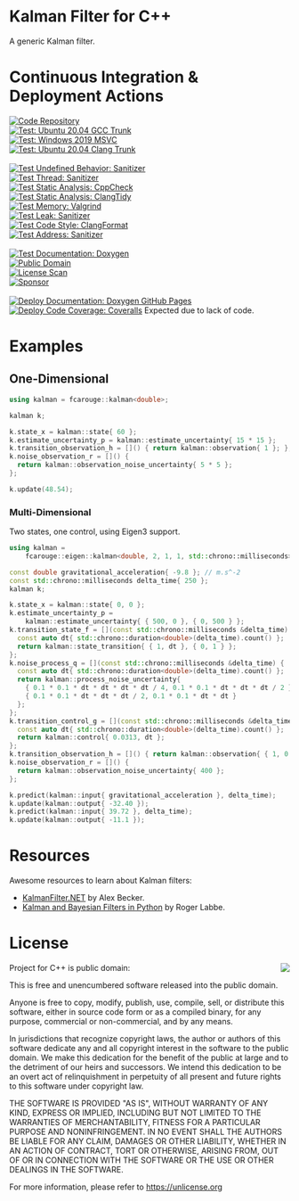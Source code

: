 # Kalman Filter for C++

A generic Kalman filter.

# Continuous Integration & Deployment Actions

[![Code Repository](https://img.shields.io/badge/Repository-GitHub%20%F0%9F%94%97-brightgreen)](https://github.com/FrancoisCarouge/Kalman)
<br>
[![Test: Ubuntu 20.04 GCC Trunk](https://github.com/FrancoisCarouge/Kalman/actions/workflows/verify_test_ubuntu-20-04_gcc-trunk.yml/badge.svg)](https://github.com/FrancoisCarouge/Kalman/actions/workflows/verify_test_ubuntu-20-04_gcc-trunk.yml)
<br>
[![Test: Windows 2019 MSVC](https://github.com/FrancoisCarouge/Kalman/actions/workflows/verify_test_windows-2019_msvc.yml/badge.svg)](https://github.com/FrancoisCarouge/Kalman/actions/workflows/verify_test_windows-2019_msvc.yml)
<br>
[![Test: Ubuntu 20.04 Clang Trunk](https://github.com/FrancoisCarouge/Kalman/actions/workflows/verify_test_ubuntu-20-04_clang-trunk.yml/badge.svg)](https://github.com/FrancoisCarouge/Kalman/actions/workflows/verify_test_ubuntu-20-04_clang-trunk.yml)
<br>
<br>
[![Test Undefined Behavior: Sanitizer](https://github.com/FrancoisCarouge/Kalman/actions/workflows/verify_test_sanitizer_undefined_behavior.yml/badge.svg)](https://github.com/FrancoisCarouge/Kalman/actions/workflows/verify_test_sanitizer_undefined_behavior.yml)
<br>
[![Test Thread: Sanitizer](https://github.com/FrancoisCarouge/Kalman/actions/workflows/verify_test_sanitizer_thread.yml/badge.svg)](https://github.com/FrancoisCarouge/Kalman/actions/workflows/verify_test_sanitizer_thread.yml)
<br>
[![Test Static Analysis: CppCheck](https://github.com/FrancoisCarouge/Kalman/actions/workflows/verify_code_static_analysis_cppcheck.yml/badge.svg)](https://github.com/FrancoisCarouge/Kalman/actions/workflows/verify_code_static_analysis_cppcheck.yml)
<br>
[![Test Static Analysis: ClangTidy](https://github.com/FrancoisCarouge/Kalman/actions/workflows/verify_code_static_analysis_tidy.yml/badge.svg)](https://github.com/FrancoisCarouge/Kalman/actions/workflows/verify_code_static_analysis_tidy.yml)
<br>
[![Test Memory: Valgrind](https://github.com/FrancoisCarouge/Kalman/actions/workflows/verify_test_memory_valgrind.yml/badge.svg)](https://github.com/FrancoisCarouge/Kalman/actions/workflows/verify_test_memory_valgrind.yml)
<br>
[![Test Leak: Sanitizer](https://github.com/FrancoisCarouge/Kalman/actions/workflows/verify_test_sanitizer_leak.yml/badge.svg)](https://github.com/FrancoisCarouge/Kalman/actions/workflows/verify_test_sanitizer_leak.yml)
<br>
[![Test Code Style: ClangFormat](https://github.com/FrancoisCarouge/Kalman/actions/workflows/verify_code_style_format.yml/badge.svg)](https://github.com/FrancoisCarouge/Kalman/actions/workflows/verify_code_style_format.yml)
<br>
[![Test Address: Sanitizer](https://github.com/FrancoisCarouge/Kalman/actions/workflows/verify_test_sanitizer_address.yml/badge.svg)](https://github.com/FrancoisCarouge/Kalman/actions/workflows/verify_test_sanitizer_address.yml)
<br>
<br>
[![Test Documentation: Doxygen](https://github.com/FrancoisCarouge/Kalman/actions/workflows/verify_documentation_doxygen.yml/badge.svg)](https://github.com/FrancoisCarouge/Kalman/actions/workflows/verify_documentation_doxygen.yml)
<br>
[![Public Domain](https://img.shields.io/badge/License-Public%20Domain%20%F0%9F%94%97-brightgreen)](https://raw.githubusercontent.com/francoiscarouge/Kalman/develop/LICENSE.txt)
<br>
[![License Scan](https://app.fossa.com/api/projects/git%2Bgithub.com%2FFrancoisCarouge%2FKalman.svg?type=shield)](https://app.fossa.com/projects/git%2Bgithub.com%2FFrancoisCarouge%2FKalman?ref=badge_shield)
<br>
[![Sponsor](https://img.shields.io/badge/Sponsor-%EF%BC%84%EF%BC%84%EF%BC%84%20%F0%9F%94%97-brightgreen)](http://paypal.me/francoiscarouge)
<br>
<br>
[![Deploy Documentation: Doxygen GitHub Pages](https://github.com/FrancoisCarouge/Kalman/actions/workflows/deploy_documentation_doxygen.yml/badge.svg)](https://github.com/FrancoisCarouge/Kalman/actions/workflows/deploy_documentation_doxygen.yml)
<br>
[![Deploy Code Coverage: Coveralls](https://github.com/FrancoisCarouge/Kalman/actions/workflows/deploy_test_coverage_coveralls.yml/badge.svg)](https://github.com/FrancoisCarouge/Kalman/actions/workflows/deploy_test_coverage_coveralls.yml) Expected due to lack of code.

# Examples

## One-Dimensional

```cpp
using kalman = fcarouge::kalman<double>;

kalman k;

k.state_x = kalman::state{ 60 };
k.estimate_uncertainty_p = kalman::estimate_uncertainty{ 15 * 15 };
k.transition_observation_h = []() { return kalman::observation{ 1 }; };
k.noise_observation_r = []() {
  return kalman::observation_noise_uncertainty{ 5 * 5 };
};

k.update(48.54);
```

### Multi-Dimensional

Two states, one control, using Eigen3 support.

```cpp
using kalman =
    fcarouge::eigen::kalman<double, 2, 1, 1, std::chrono::milliseconds>;

const double gravitational_acceleration{ -9.8 }; // m.s^-2
const std::chrono::milliseconds delta_time{ 250 };
kalman k;

k.state_x = kalman::state{ 0, 0 };
k.estimate_uncertainty_p =
    kalman::estimate_uncertainty{ { 500, 0 }, { 0, 500 } };
k.transition_state_f = [](const std::chrono::milliseconds &delta_time) {
  const auto dt{ std::chrono::duration<double>(delta_time).count() };
  return kalman::state_transition{ { 1, dt }, { 0, 1 } };
};
k.noise_process_q = [](const std::chrono::milliseconds &delta_time) {
  const auto dt{ std::chrono::duration<double>(delta_time).count() };
  return kalman::process_noise_uncertainty{
    { 0.1 * 0.1 * dt * dt * dt * dt / 4, 0.1 * 0.1 * dt * dt * dt / 2 },
    { 0.1 * 0.1 * dt * dt * dt / 2, 0.1 * 0.1 * dt * dt }
  };
};
k.transition_control_g = [](const std::chrono::milliseconds &delta_time) {
  const auto dt{ std::chrono::duration<double>(delta_time).count() };
  return kalman::control{ 0.0313, dt };
};
k.transition_observation_h = []() { return kalman::observation{ { 1, 0 } }; };
k.noise_observation_r = []() {
  return kalman::observation_noise_uncertainty{ 400 };
};

k.predict(kalman::input{ gravitational_acceleration }, delta_time);
k.update(kalman::output{ -32.40 });
k.predict(kalman::input{ 39.72 }, delta_time);
k.update(kalman::output{ -11.1 });
```

# Resources

Awesome resources to learn about Kalman filters:

- [KalmanFilter.NET](https://www.kalmanfilter.net) by Alex Becker.
- [Kalman and Bayesian Filters in Python](https://github.com/rlabbe/Kalman-and-Bayesian-Filters-in-Python) by Roger Labbe.

# License

<img align="right" src="http://opensource.org/trademarks/opensource/OSI-Approved-License-100x137.png">

Project for C++ is public domain:

This is free and unencumbered software released into the public domain.

Anyone is free to copy, modify, publish, use, compile, sell, or
distribute this software, either in source code form or as a compiled
binary, for any purpose, commercial or non-commercial, and by any
means.

In jurisdictions that recognize copyright laws, the author or authors
of this software dedicate any and all copyright interest in the
software to the public domain. We make this dedication for the benefit
of the public at large and to the detriment of our heirs and
successors. We intend this dedication to be an overt act of
relinquishment in perpetuity of all present and future rights to this
software under copyright law.

THE SOFTWARE IS PROVIDED "AS IS", WITHOUT WARRANTY OF ANY KIND,
EXPRESS OR IMPLIED, INCLUDING BUT NOT LIMITED TO THE WARRANTIES OF
MERCHANTABILITY, FITNESS FOR A PARTICULAR PURPOSE AND NONINFRINGEMENT.
IN NO EVENT SHALL THE AUTHORS BE LIABLE FOR ANY CLAIM, DAMAGES OR
OTHER LIABILITY, WHETHER IN AN ACTION OF CONTRACT, TORT OR OTHERWISE,
ARISING FROM, OUT OF OR IN CONNECTION WITH THE SOFTWARE OR THE USE OR
OTHER DEALINGS IN THE SOFTWARE.

For more information, please refer to <https://unlicense.org>